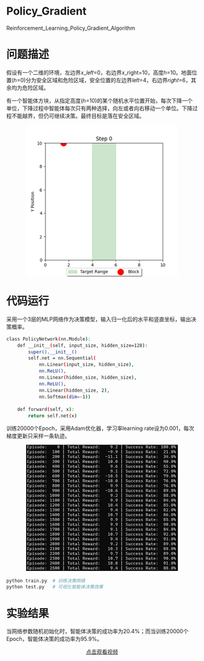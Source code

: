 # Policy_Gradient
Reinforcement_Learning_Policy_Gradient_Algorithm

# 问题描述
假设有一个二维的环境，左边界𝑥_𝑙𝑒𝑓𝑡=0，右边界𝑥_right=10，高度ℎ=10。地面位置(ℎ=0)分为安全区域和危险区域，安全位置的左边界𝑙𝑒𝑓𝑡=4，右边界𝑟𝑖𝑔ℎ𝑡=6，其余均为危险区域。

有一个智能体方块，从指定高度(ℎ=10)的某个随机水平位置开始，每次下降一个单位，下降过程中智能体每次只有两种选择，向左或者向右移动一个单位。下降过程不能越界，但仍可继续决策。最终目标是落在安全区域。

<div align="center">
  <img src="./files/1.png" alt="env" width="400"/>
</div>

# 代码运行

采用一个3层的MLP网络作为决策模型，输入归一化后的水平和竖直坐标，输出决策概率。

```bash
class PolicyNetwork(nn.Module):
    def __init__(self, input_size, hidden_size=128):
        super().__init__()
        self.net = nn.Sequential(
            nn.Linear(input_size, hidden_size),
            nn.ReLU(),
            nn.Linear(hidden_size, hidden_size),
            nn.ReLU(),
            nn.Linear(hidden_size, 2),
            nn.Softmax(dim=-1))

    def forward(self, x):
        return self.net(x)
```

训练20000个Epoch，采用Adam优化器，学习率learning rate设为0.001，每次梯度更新只采样一条轨迹。

<div align="center">
  <img src="./files/2.png" alt="train" width="400"/>
</div>


```bash
python train.py  # 训练决策网络
python test.py   # 可视化智能体决策效果  
```

# 实验结果
当网络参数随机初始化时，智能体决策的成功率为20.4%；而当训练20000个Epoch，智能体决策的成功率为95.9%。

<div align="center">
    <a href="./files/success.mp4">点击观看视频</a>
</div>
